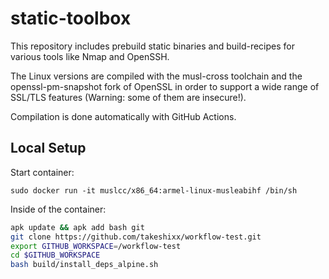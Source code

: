 # static-toolbox

This repository includes prebuild static binaries and build-recipes for various tools like Nmap and OpenSSH.

The Linux versions are compiled with the musl-cross toolchain and the openssl-pm-snapshot fork of OpenSSL in order to support a wide range of SSL/TLS features (Warning: some of them are insecure!).

Compilation is done automatically with GitHub Actions.

## Local Setup

Start container:

```
sudo docker run -it muslcc/x86_64:armel-linux-musleabihf /bin/sh
```

Inside of the container:

```bash
apk update && apk add bash git
git clone https://github.com/takeshixx/workflow-test.git
export GITHUB_WORKSPACE=/workflow-test
cd $GITHUB_WORKSPACE
bash build/install_deps_alpine.sh
```
